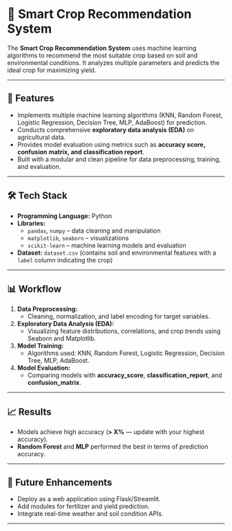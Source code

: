 # 🌾 Smart Crop Recommendation System  

The **Smart Crop Recommendation System** uses machine learning algorithms to recommend the most suitable crop based on soil and environmental conditions. It analyzes multiple parameters and predicts the ideal crop for maximizing yield.

---

## **🚀 Features**
- Implements multiple machine learning algorithms (KNN, Random Forest, Logistic Regression, Decision Tree, MLP, AdaBoost) for prediction.
- Conducts comprehensive **exploratory data analysis (EDA)** on agricultural data.
- Provides model evaluation using metrics such as **accuracy score, confusion matrix, and classification report**.
- Built with a modular and clean pipeline for data preprocessing, training, and evaluation.

---

## **🛠️ Tech Stack**
- **Programming Language:** Python  
- **Libraries:**  
  - `pandas`, `numpy` – data cleaning and manipulation  
  - `matplotlib`, `seaborn` – visualizations  
  - `scikit-learn` – machine learning models and evaluation  
- **Dataset:** `dataset.csv` (contains soil and environmental features with a `label` column indicating the crop)

---

## **📊 Workflow**
1. **Data Preprocessing:**  
   - Cleaning, normalization, and label encoding for target variables.  
2. **Exploratory Data Analysis (EDA):**  
   - Visualizing feature distributions, correlations, and crop trends using Seaborn and Matplotlib.  
3. **Model Training:**  
   - Algorithms used: KNN, Random Forest, Logistic Regression, Decision Tree, MLP, AdaBoost.  
4. **Model Evaluation:**  
   - Comparing models with **accuracy_score**, **classification_report**, and **confusion_matrix**.

---

## **📈 Results**
- Models achieve high accuracy (**> X%** — update with your highest accuracy).  
- **Random Forest** and **MLP** performed the best in terms of prediction accuracy.

---

## **📌 Future Enhancements**
- Deploy as a web application using Flask/Streamlit.  
- Add modules for fertilizer and yield prediction.  
- Integrate real-time weather and soil condition APIs.

---


